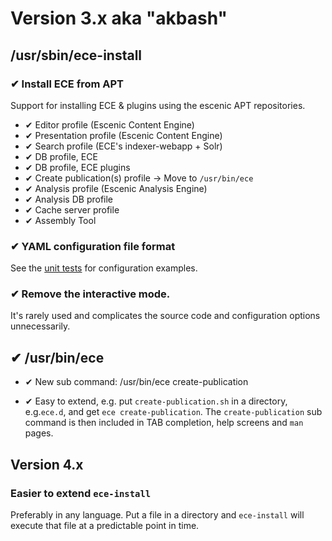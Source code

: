 
# Version 3.x aka "akbash"

## /usr/sbin/ece-install

### ✔ Install ECE from APT 
Support for installing ECE & plugins using the escenic APT
repositories.

- ✔ Editor profile (Escenic Content Engine) 
- ✔ Presentation profile (Escenic Content Engine)
- ✔ Search profile (ECE's indexer-webapp + Solr)
- ✔ DB profile, ECE
- ✔ DB profile, ECE plugins
- ✔ Create publication(s) profile → Move to `/usr/bin/ece`
- ✔ Analysis profile (Escenic Analysis Engine)
- ✔ Analysis DB profile
- ✔ Cache server profile
- ✔ Assembly Tool

### ✔ YAML configuration file format

See the [unit tests](usr/local/src/unit-tests/ece-install-conf-file-reader-test.sh) for
configuration examples.

###  ✔ Remove the interactive mode. 

It's rarely used and complicates the source code and configuration
options unnecessarily.

## ✔ /usr/bin/ece

- ✔ New sub command: /usr/bin/ece create-publication

- ✔ Easy to extend, e.g. put `create-publication.sh` in a directory,
  e.g.`ece.d`, and get `ece create-publication`. The
  `create-publication` sub command is then included in TAB completion,
  help screens and `man` pages.


## Version 4.x
###  Easier to extend `ece-install`

Preferably in any language. Put a file in a directory and
`ece-install` will execute that file at a predictable point in time.

